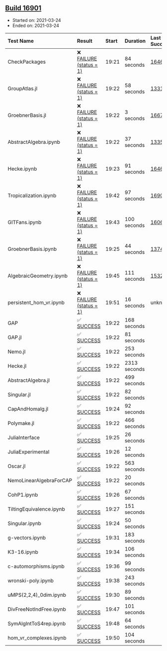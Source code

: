 ## [Build 16901](https://oscarci.mathematik.uni-kl.de/job/oscar/16901/)

* Started on: 2021-03-24
* Ended on: 2021-03-24

| Test Name    | Result | Start | Duration | Last Success | First Failure |
|:-------------|:-------|:------|:---------|:-------------|:--------------|
| CheckPackages | ❌ [FAILURE (status = 1)](https://oscarci.mathematik.uni-kl.de/job/oscar/16901/artifact/logs/build-16901/CheckPackages.log) | 19:21 | 84 seconds | [16463](https://oscarci.mathematik.uni-kl.de/job/oscar/16463/) | [16464](https://oscarci.mathematik.uni-kl.de/job/oscar/16464/) |
| GroupAtlas.jl | ❌ [FAILURE (status = 1)](https://oscarci.mathematik.uni-kl.de/job/oscar/16901/artifact/logs/build-16901/GroupAtlas.jl.log) | 19:22 | 58 seconds | [13311](https://oscarci.mathematik.uni-kl.de/job/oscar/13311/) | [13312](https://oscarci.mathematik.uni-kl.de/job/oscar/13312/) |
| GroebnerBasis.jl | ❌ [FAILURE (status = 1)](https://oscarci.mathematik.uni-kl.de/job/oscar/16901/artifact/logs/build-16901/GroebnerBasis.jl.log) | 19:22 | 3 seconds | [16676](https://oscarci.mathematik.uni-kl.de/job/oscar/16676/) | [16677](https://oscarci.mathematik.uni-kl.de/job/oscar/16677/) |
| AbstractAlgebra.ipynb | ❌ [FAILURE (status = 1)](https://oscarci.mathematik.uni-kl.de/job/oscar/16901/artifact/logs/build-16901/AbstractAlgebra.ipynb.log) | 19:22 | 37 seconds | [13355](https://oscarci.mathematik.uni-kl.de/job/oscar/13355/) | [13356](https://oscarci.mathematik.uni-kl.de/job/oscar/13356/) |
| Hecke.ipynb | ❌ [FAILURE (status = 1)](https://oscarci.mathematik.uni-kl.de/job/oscar/16901/artifact/logs/build-16901/Hecke.ipynb.log) | 19:23 | 91 seconds | [16463](https://oscarci.mathematik.uni-kl.de/job/oscar/16463/) | [16464](https://oscarci.mathematik.uni-kl.de/job/oscar/16464/) |
| Tropicalization.ipynb | ❌ [FAILURE (status = 1)](https://oscarci.mathematik.uni-kl.de/job/oscar/16901/artifact/logs/build-16901/Tropicalization.ipynb.log) | 19:42 | 97 seconds | [16900](https://oscarci.mathematik.uni-kl.de/job/oscar/16900/) | [16901](https://oscarci.mathematik.uni-kl.de/job/oscar/16901/) |
| GITFans.ipynb | ❌ [FAILURE (status = 1)](https://oscarci.mathematik.uni-kl.de/job/oscar/16901/artifact/logs/build-16901/GITFans.ipynb.log) | 19:43 | 100 seconds | [16068](https://oscarci.mathematik.uni-kl.de/job/oscar/16068/) | [16069](https://oscarci.mathematik.uni-kl.de/job/oscar/16069/) |
| GroebnerBasis.ipynb | ❌ [FAILURE (status = 1)](https://oscarci.mathematik.uni-kl.de/job/oscar/16901/artifact/logs/build-16901/GroebnerBasis.ipynb.log) | 19:25 | 44 seconds | [13748](https://oscarci.mathematik.uni-kl.de/job/oscar/13748/) | [13749](https://oscarci.mathematik.uni-kl.de/job/oscar/13749/) |
| AlgebraicGeometry.ipynb | ❌ [FAILURE (status = 1)](https://oscarci.mathematik.uni-kl.de/job/oscar/16901/artifact/logs/build-16901/AlgebraicGeometry.ipynb.log) | 19:45 | 111 seconds | [15322](https://oscarci.mathematik.uni-kl.de/job/oscar/15322/) | [15323](https://oscarci.mathematik.uni-kl.de/job/oscar/15323/) |
| persistent_hom_vr.ipynb | ❌ [FAILURE (status = 1)](https://oscarci.mathematik.uni-kl.de/job/oscar/16901/artifact/logs/build-16901/persistent_hom_vr.ipynb.log) | 19:51 | 16 seconds | unknown | unknown |
| GAP | ✅ [SUCCESS](https://oscarci.mathematik.uni-kl.de/job/oscar/16901/artifact/logs/build-16901/GAP.log) | 19:22 | 168 seconds |  |  |
| GAP.jl | ✅ [SUCCESS](https://oscarci.mathematik.uni-kl.de/job/oscar/16901/artifact/logs/build-16901/GAP.jl.log) | 19:22 | 81 seconds |  |  |
| Nemo.jl | ✅ [SUCCESS](https://oscarci.mathematik.uni-kl.de/job/oscar/16901/artifact/logs/build-16901/Nemo.jl.log) | 19:22 | 253 seconds |  |  |
| Hecke.jl | ✅ [SUCCESS](https://oscarci.mathematik.uni-kl.de/job/oscar/16901/artifact/logs/build-16901/Hecke.jl.log) | 19:22 | 2313 seconds |  |  |
| AbstractAlgebra.jl | ✅ [SUCCESS](https://oscarci.mathematik.uni-kl.de/job/oscar/16901/artifact/logs/build-16901/AbstractAlgebra.jl.log) | 19:22 | 499 seconds |  |  |
| Singular.jl | ✅ [SUCCESS](https://oscarci.mathematik.uni-kl.de/job/oscar/16901/artifact/logs/build-16901/Singular.jl.log) | 19:22 | 82 seconds |  |  |
| CapAndHomalg.jl | ✅ [SUCCESS](https://oscarci.mathematik.uni-kl.de/job/oscar/16901/artifact/logs/build-16901/CapAndHomalg.jl.log) | 19:24 | 92 seconds |  |  |
| Polymake.jl | ✅ [SUCCESS](https://oscarci.mathematik.uni-kl.de/job/oscar/16901/artifact/logs/build-16901/Polymake.jl.log) | 19:22 | 466 seconds |  |  |
| JuliaInterface | ✅ [SUCCESS](https://oscarci.mathematik.uni-kl.de/job/oscar/16901/artifact/logs/build-16901/JuliaInterface.log) | 19:25 | 26 seconds |  |  |
| JuliaExperimental | ✅ [SUCCESS](https://oscarci.mathematik.uni-kl.de/job/oscar/16901/artifact/logs/build-16901/JuliaExperimental.log) | 19:26 | 12 seconds |  |  |
| Oscar.jl | ✅ [SUCCESS](https://oscarci.mathematik.uni-kl.de/job/oscar/16901/artifact/logs/build-16901/Oscar.jl.log) | 19:22 | 563 seconds |  |  |
| NemoLinearAlgebraForCAP | ✅ [SUCCESS](https://oscarci.mathematik.uni-kl.de/job/oscar/16901/artifact/logs/build-16901/NemoLinearAlgebraForCAP.log) | 19:22 | 20 seconds |  |  |
| CohP1.ipynb | ✅ [SUCCESS](https://oscarci.mathematik.uni-kl.de/job/oscar/16901/artifact/logs/build-16901/CohP1.ipynb.log) | 19:26 | 67 seconds |  |  |
| TiltingEquivalence.ipynb | ✅ [SUCCESS](https://oscarci.mathematik.uni-kl.de/job/oscar/16901/artifact/logs/build-16901/TiltingEquivalence.ipynb.log) | 19:27 | 151 seconds |  |  |
| Singular.ipynb | ✅ [SUCCESS](https://oscarci.mathematik.uni-kl.de/job/oscar/16901/artifact/logs/build-16901/Singular.ipynb.log) | 19:24 | 50 seconds |  |  |
| g-vectors.ipynb | ✅ [SUCCESS](https://oscarci.mathematik.uni-kl.de/job/oscar/16901/artifact/logs/build-16901/g-vectors.ipynb.log) | 19:31 | 183 seconds |  |  |
| K3-16.ipynb | ✅ [SUCCESS](https://oscarci.mathematik.uni-kl.de/job/oscar/16901/artifact/logs/build-16901/K3-16.ipynb.log) | 19:34 | 106 seconds |  |  |
| c-automorphisms.ipynb | ✅ [SUCCESS](https://oscarci.mathematik.uni-kl.de/job/oscar/16901/artifact/logs/build-16901/c-automorphisms.ipynb.log) | 19:36 | 99 seconds |  |  |
| wronski-poly.ipynb | ✅ [SUCCESS](https://oscarci.mathematik.uni-kl.de/job/oscar/16901/artifact/logs/build-16901/wronski-poly.ipynb.log) | 19:38 | 243 seconds |  |  |
| uMPS(2,2,4)_0dim.ipynb | ✅ [SUCCESS](https://oscarci.mathematik.uni-kl.de/job/oscar/16901/artifact/logs/build-16901/uMPS-2-2-4-_0dim.ipynb.log) | 19:30 | 89 seconds |  |  |
| DivFreeNotIndFree.ipynb | ✅ [SUCCESS](https://oscarci.mathematik.uni-kl.de/job/oscar/16901/artifact/logs/build-16901/DivFreeNotIndFree.ipynb.log) | 19:47 | 101 seconds |  |  |
| SymAlgIntToS4rep.ipynb | ✅ [SUCCESS](https://oscarci.mathematik.uni-kl.de/job/oscar/16901/artifact/logs/build-16901/SymAlgIntToS4rep.ipynb.log) | 19:48 | 64 seconds |  |  |
| hom_vr_complexes.ipynb | ✅ [SUCCESS](https://oscarci.mathematik.uni-kl.de/job/oscar/16901/artifact/logs/build-16901/hom_vr_complexes.ipynb.log) | 19:50 | 104 seconds |  |  |
